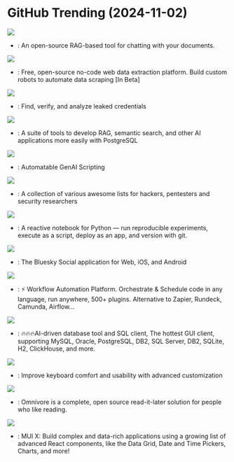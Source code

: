 # GitHub Trending (2024-11-02)

![](https://img.shields.io/badge/Python-New%20293-green?style=flat-square&logo=appveyor)
- [](https://github.comundefined): An open-source RAG-based tool for chatting with your documents.

![](https://img.shields.io/badge/TypeScript-New%20405-green?style=flat-square&logo=appveyor)
- [](https://github.comundefined): Free, open-source no-code web data extraction platform. Build custom robots to automate data scraping [In Beta]

![](https://img.shields.io/badge/Go-New%20219-green?style=flat-square&logo=appveyor)
- [](https://github.comundefined): Find, verify, and analyze leaked credentials

![](https://img.shields.io/badge/Python-New%20199-green?style=flat-square&logo=appveyor)
- [](https://github.comundefined): A suite of tools to develop RAG, semantic search, and other AI applications more easily with PostgreSQL

![](https://img.shields.io/badge/TypeScript-New%20310-green?style=flat-square&logo=appveyor)
- [](https://github.comundefined): Automatable GenAI Scripting

![](https://img.shields.io/badge/none-New%20127-green?style=flat-square&logo=appveyor)
- [](https://github.comundefined): A collection of various awesome lists for hackers, pentesters and security researchers

![](https://img.shields.io/badge/Python-New%20147-green?style=flat-square&logo=appveyor)
- [](https://github.comundefined): A reactive notebook for Python — run reproducible experiments, execute as a script, deploy as an app, and version with git.

![](https://img.shields.io/badge/TypeScript-New%2089-green?style=flat-square&logo=appveyor)
- [](https://github.comundefined): The Bluesky Social application for Web, iOS, and Android

![](https://img.shields.io/badge/Java-New%20286-green?style=flat-square&logo=appveyor)
- [](https://github.comundefined): ⚡ Workflow Automation Platform. Orchestrate & Schedule code in any language, run anywhere, 500+ plugins. Alternative to Zapier, Rundeck, Camunda, Airflow...

![](https://img.shields.io/badge/Java-New%2084-green?style=flat-square&logo=appveyor)
- [](https://github.comundefined): 🔥🔥🔥AI-driven database tool and SQL client, The hottest GUI client, supporting MySQL, Oracle, PostgreSQL, DB2, SQL Server, DB2, SQLite, H2, ClickHouse, and more.

![](https://img.shields.io/badge/Rust-New%2095-green?style=flat-square&logo=appveyor)
- [](https://github.comundefined): Improve keyboard comfort and usability with advanced customization

![](https://img.shields.io/badge/TypeScript-New%2067-green?style=flat-square&logo=appveyor)
- [](https://github.comundefined): Omnivore is a complete, open source read-it-later solution for people who like reading.

![](https://img.shields.io/badge/TypeScript-New%20121-green?style=flat-square&logo=appveyor)
- [](https://github.comundefined): MUI X: Build complex and data-rich applications using a growing list of advanced React components, like the Data Grid, Date and Time Pickers, Charts, and more!

